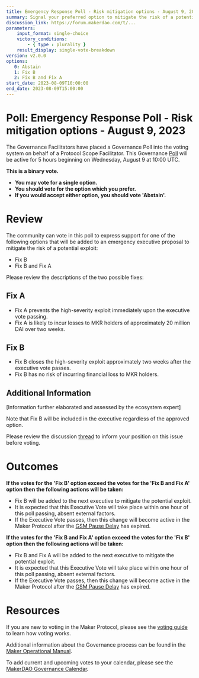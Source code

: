 ```yaml
---
title: Emergency Response Poll - Risk mitigation options - August 9, 2023
summary: Signal your preferred option to mitigate the risk of a potential exploit
discussion_link: https://forum.makerdao.com/t/...
parameters:
    input_format: single-choice
    victory_conditions:
        - { type : plurality }
    result_display: single-vote-breakdown
version: v2.0.0
options:
   0: Abstain
   1: Fix B
   2: Fix B and Fix A
start_date: 2023-08-09T10:00:00
end_date: 2023-08-09T15:00:00
---
```

# Poll: Emergency Response Poll - Risk mitigation options - August 9, 2023

The Governance Facilitators have placed a Governance Poll into the voting system on behalf of a Protocol Scope Facilitator. This Governance [Poll](https://manual.makerdao.com/governance/governance-cycle/weekly-governance-cycle#weekly-governance-cycle-definitions-mip16c1) will be active for 5 hours beginning on Wednesday, August 9 at 10:00 UTC.

**This is a binary vote.**
- **You may vote for a single option.**
- **You should vote for the option which you prefer.**
- **If you would accept either option, you should vote 'Abstain'.**

# Review

The community can vote in this poll to express support for one of the following options that will be added to an emergency executive proposal to mitigate the risk of a potential exploit:

* Fix B
* Fix B and Fix A

Please review the descriptions of the two possible fixes:

## Fix A

- Fix A prevents the high-severity exploit immediately upon the executive vote passing.
- Fix A is likely to incur losses to MKR holders of approximately 20 million DAI over two weeks.

## Fix B

- Fix B closes the high-severity exploit approximately two weeks after the executive vote passes.
- Fix B has no risk of incurring financial loss to MKR holders.

## Additional Information

[Information further elaborated and assessed by the ecosystem expert]

Note that Fix B will be included in the executive regardless of the approved option.

Please review the discussion [thread](https://forum.makerdao.com/t/...) to inform your position on this issue before voting.

# Outcomes

**If the votes for the 'Fix B' option exceed the votes for the 'Fix B and Fix A' option then the following actions will be taken:**
* Fix B will be added to the next executive to mitigate the potential exploit.
* It is expected that this Executive Vote will take place within one hour of this poll passing, absent external factors.
* If the Executive Vote passes, then this change will become active in the Maker Protocol after the [GSM Pause Delay](https://manual.makerdao.com/parameter-index/core/param-gsm-pause-delay) has expired.

**If the votes for the 'Fix B and Fix A' option exceed the votes for the 'Fix B' option then the following actions will be taken:**
* Fix B and Fix A will be added to the next executive to mitigate the potential exploit.
* It is expected that this Executive Vote will take place within one hour of this poll passing, absent external factors.
* If the Executive Vote passes, then this change will become active in the Maker Protocol after the [GSM Pause Delay](https://manual.makerdao.com/parameter-index/core/param-gsm-pause-delay) has expired.

# Resources

If you are new to voting in the Maker Protocol, please see the [voting guide](https://manual.makerdao.com/governance/voting-in-makerdao/on-chain-governance) to learn how voting works.

Additional information about the Governance process can be found in the [Maker Operational Manual](https://manual.makerdao.com).

To add current and upcoming votes to your calendar, please see the [MakerDAO Governance Calendar](https://manual.makerdao.com/makerdao/calendars/governance-calendar).

